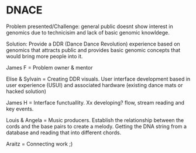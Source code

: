 # DNACE

Problem presented/Challenge: general public doesnt show interest in genomics due to technicisim and lack of basic genomic knowldege.

Solution: Provide a DDR (Dance Dance Revolution) experience based on genomics that attracts public and provides basic genomic concepts that would bring more people into it.

James F = Problem owner & mentor

Elise & Sylvain = Creating DDR visuals. User interface development based in user experience (USUI) and associated hardware (existing dance mats or hacked solution)

James H = Interface functuallity. Xx developing? flow, stream reading and key events.

Louis & Angela = Music producers. Establish the relationship between the cords and the base pairs to create a melody. Getting the DNA string from a database and reading that into different chords.

Araitz = Connecting work ;)

